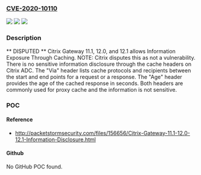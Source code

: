 ### [CVE-2020-10110](https://cve.mitre.org/cgi-bin/cvename.cgi?name=CVE-2020-10110)
![](https://img.shields.io/static/v1?label=Product&message=n%2Fa&color=blue)
![](https://img.shields.io/static/v1?label=Version&message=n%2Fa&color=blue)
![](https://img.shields.io/static/v1?label=Vulnerability&message=n%2Fa&color=brighgreen)

### Description

** DISPUTED ** Citrix Gateway 11.1, 12.0, and 12.1 allows Information Exposure Through Caching. NOTE: Citrix disputes this as not a vulnerability. There is no sensitive information disclosure through the cache headers on Citrix ADC. The "Via" header lists cache protocols and recipients between the start and end points for a request or a response. The "Age" header provides the age of the cached response in seconds. Both headers are commonly used for proxy cache and the information is not sensitive.

### POC

#### Reference
- http://packetstormsecurity.com/files/156656/Citrix-Gateway-11.1-12.0-12.1-Information-Disclosure.html

#### Github
No GitHub POC found.

